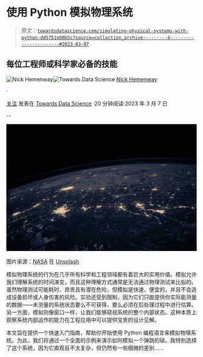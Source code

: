 # 使用 Python 模拟物理系统

> 原文：[`towardsdatascience.com/simulating-physical-systems-with-python-dd5751e80b5c?source=collection_archive---------4-----------------------#2023-03-07`](https://towardsdatascience.com/simulating-physical-systems-with-python-dd5751e80b5c?source=collection_archive---------4-----------------------#2023-03-07)

## 每位工程师或科学家必备的技能

[](https://medium.com/@nhemenway2013?source=post_page-----dd5751e80b5c--------------------------------)![Nick Hemenway](https://medium.com/@nhemenway2013?source=post_page-----dd5751e80b5c--------------------------------)[](https://towardsdatascience.com/?source=post_page-----dd5751e80b5c--------------------------------)![Towards Data Science](https://towardsdatascience.com/?source=post_page-----dd5751e80b5c--------------------------------) [Nick Hemenway](https://medium.com/@nhemenway2013?source=post_page-----dd5751e80b5c--------------------------------)

·

[关注](https://medium.com/m/signin?actionUrl=https%3A%2F%2Fmedium.com%2F_%2Fsubscribe%2Fuser%2F7db1695b5485&operation=register&redirect=https%3A%2F%2Ftowardsdatascience.com%2Fsimulating-physical-systems-with-python-dd5751e80b5c&user=Nick+Hemenway&userId=7db1695b5485&source=post_page-7db1695b5485----dd5751e80b5c---------------------post_header-----------) 发表在 [Towards Data Science](https://towardsdatascience.com/?source=post_page-----dd5751e80b5c--------------------------------) ·20 分钟阅读·2023 年 3 月 7 日[](https://medium.com/m/signin?actionUrl=https%3A%2F%2Fmedium.com%2F_%2Fvote%2Ftowards-data-science%2Fdd5751e80b5c&operation=register&redirect=https%3A%2F%2Ftowardsdatascience.com%2Fsimulating-physical-systems-with-python-dd5751e80b5c&user=Nick+Hemenway&userId=7db1695b5485&source=-----dd5751e80b5c---------------------clap_footer-----------)

--

[](https://medium.com/m/signin?actionUrl=https%3A%2F%2Fmedium.com%2F_%2Fbookmark%2Fp%2Fdd5751e80b5c&operation=register&redirect=https%3A%2F%2Ftowardsdatascience.com%2Fsimulating-physical-systems-with-python-dd5751e80b5c&source=-----dd5751e80b5c---------------------bookmark_footer-----------)![](img/379eaf6912584be658e3fa37c4f517b0.png)

图片来源：[NASA](https://unsplash.com/@nasa?utm_source=medium&utm_medium=referral) 在 [Unsplash](https://unsplash.com/?utm_source=medium&utm_medium=referral)

模拟物理系统的行为在几乎所有科学和工程领域都有着巨大的实用价值。模拟允许我们理解系统的时间演变，而且这种理解方式通常是无法通过物理测试来比拟的。虽然物理测试可能耗时、昂贵且有潜在危险，但模拟是快速、便宜的，并且不会造成设备损坏或人身伤害的风险。实验还受到限制，因为它们只能提供你实际能测量的数据——未测量的系统状态要么不可获得，要么必须在后处理过程中进行估算。另一方面，模拟则像窗口一样，让我们能够窥视系统的整个内部状态。这种本质上观察系统内部运作的能力在工程应用中可以提供宝贵的设计见解。

本文旨在提供一个快速入门指南，帮助你开始使用 Python 编程语言来模拟物理系统。为此，我们将通过一个全面的示例来演示如何模拟一个弹跳的球。我特别选择了这个系统，因为它直观且不太复杂，但仍然有一些细微的差别……
